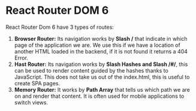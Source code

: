 # React Router DOM 6

React Router Dom 6 have 3 types of routes:

1. **Browser Router:** Its navigation works by **Slash /** that indicate in which page of the application we are. We use this if we have a location of another HTML loaded in the backend, if it is not found it returns a 404 Error.
2. **Hast Router:** Its navigation works by **Slash Hashes and Slash /#/**, this can be used to render content guided by the hashes thanks to JavaScript. This does not take us out of the index.html, this is useful to create SPA pages.
3. **Memory Router:** It works by **Path Array** that tells us which path we are on and render that content. It is often used for mobile applications to switch views.
